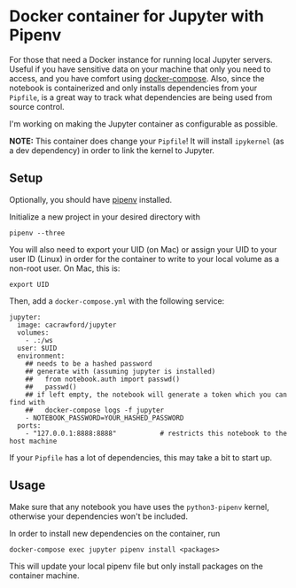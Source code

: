 # Docker container for Jupyter with Pipenv

For those that need a Docker instance for running local Jupyter
servers. Useful if you have sensitive data on your machine that only
you need to access, and you have comfort using
[docker-compose](https://docs.docker.com/compose/). Also, since the
notebook is containerized and only installs dependencies from your
`Pipfile`, is a great way to track what dependencies are being used
from source control.

I'm working on making the Jupyter container as configurable as
possible.

**NOTE:** This container does change your `Pipfile`! It will install
`ipykernel` (as a dev dependency) in order to link the kernel to
Jupyter.

## Setup

Optionally, you should have [pipenv](https://github.com/pypa/pipenv)
installed.

Initialize a new project in your desired directory with

    pipenv --three

You will also need to export your UID (on Mac) or assign your UID to
your user ID (Linux) in order for the container to write to your local
volume as a non-root user. On Mac, this is:

    export UID

Then, add a `docker-compose.yml` with the following service:

    jupyter:
      image: cacrawford/jupyter
      volumes:
        - .:/ws
      user: $UID
      environment:
        ## needs to be a hashed password
        ## generate with (assuming jupyter is installed)
        ##   from notebook.auth import passwd()
        ##   passwd()
        ## if left empty, the notebook will generate a token which you can find with
        ##   docker-compose logs -f jupyter
        - NOTEBOOK_PASSWORD=YOUR_HASHED_PASSWORD
      ports:
        - "127.0.0.1:8888:8888"           # restricts this notebook to the host machine

If your `Pipfile` has a lot of dependencies, this may take a bit to start up.

## Usage

Make sure that any notebook you have uses the `python3-pipenv` kernel,
otherwise your dependencies won't be included.

In order to install new dependencies on the container, run

    docker-compose exec jupyter pipenv install <packages>

This will update your local pipenv file but only install packages on
the container machine.

